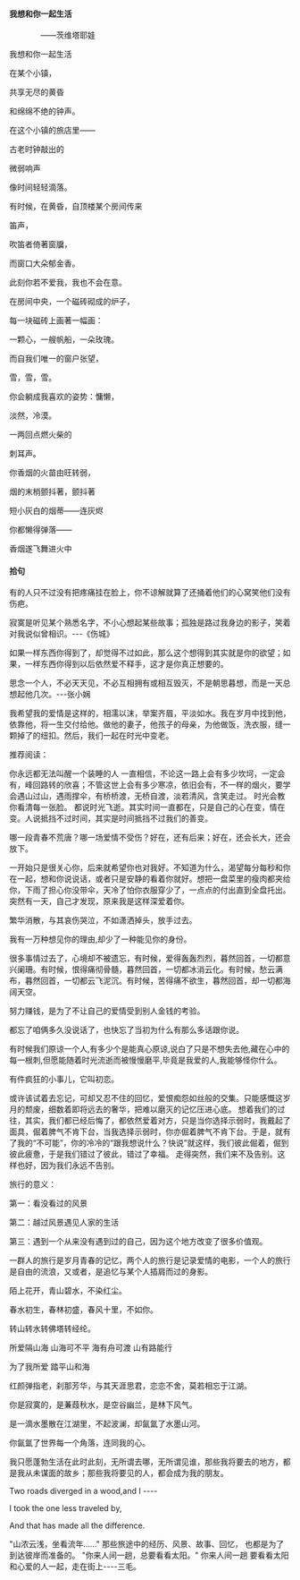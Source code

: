 ####  我想和你一起生活

　　　　——茨维塔耶娃

我想和你一起生活

在某个小镇，

共享无尽的黄昏

和绵绵不绝的钟声。

在这个小镇的旅店里——

古老时钟敲出的

微弱响声

像时间轻轻滴落。

有时候，在黄昏，自顶楼某个房间传来

笛声，

吹笛者倚著窗牖，

而窗口大朵郁金香。

此刻你若不爱我，我也不会在意。

在房间中央，一个磁砖砌成的炉子，

每一块磁砖上画著一幅画：

一颗心，一艘帆船，一朵玫瑰。

而自我们唯一的窗户张望，

雪，雪，雪。

你会躺成我喜欢的姿势：慵懒，

淡然，冷漠。

一两回点燃火柴的

刺耳声。

你香烟的火苗由旺转弱，

烟的末梢颤抖著，颤抖著

短小灰白的烟蒂——连灰烬

你都懒得弹落——

香烟遂飞舞进火中



#### 拾句

有的人只不过没有把疼痛挂在脸上，你不谅解就算了还捅着他们的心窝笑他们没有伤疤。  

寂寞是听见某个熟悉名字，不小心想起某些故事；孤独是路过我身边的影子，笑着对我说似曾相识。---《伤城》

  如果一样东西你得到了，却觉得不过如此，那么这个想得到其实就是你的欲望；如果，一样东西你得到以后依然爱不释手，这才是你真正想要的。 

 思念一个人，不必天天见，不必互相拥有或相互毁灭，不是朝思暮想，而是一天总想起他几次。---张小娴 

 我希望我的爱情是这样的，相濡以沫，举案齐眉，平淡如水。我在岁月中找到他，依靠他，将一生交付给他。做他的妻子，他孩子的母亲，为他做饭，洗衣服，缝一颗掉了的纽扣。然后，我们一起在时光中变老。   

 推荐阅读：

你永远都无法叫醒一个装睡的人    一直相信，不论这一路上会有多少坎坷，一定会有，峰回路转的欣喜；不管这世上会有多少寒凉，依旧会有，不一样的烟火，要学会遇山过山，遇雨撑伞，有桥桥渡，无桥自渡，淡若清风，含笑走过。  时光会教你看清每一张脸。  都说时光飞逝。其实时间一直都在，只是自己的心在变，情在变。人说抵挡不过时间，其实是时间抵挡不过我们的善变。

  哪一段青春不荒唐？哪一场爱情不受伤？好在，还有后来；好在，还会长大，还会放下。

  一开始只是很关心你，后来就希望你也对我好。不知道为什么，渴望每分每秒和你在一起，想和你说说话，或者只是安静的看着你就好。想把一盘菜里的瘦肉都夹给你，下雨了担心你没带伞，天冷了怕你衣服穿少了，一点点的付出直到全盘托出。突然有一天，自己才发现，原来我是这样深爱着你。  

繁华消散，与其哀伤哭泣，不如潇洒掉头，放手过去。

  我有一万种想见你的理由,却少了一种能见你的身份。 

 很多事情过去了，心境却不被遗忘，有时候，爱得轰轰烈烈，暮然回首，一切都意兴阑珊。有时候，恨得痛彻骨髓，暮然回首，一切都冰消云化。有时候，愁云满布，暮然回首，一切都云飞泥沉。有时候，苦得痛不欲生，暮然回首，却一切都海阔天空。 

 努力赚钱，是为了不让自己的爱情受到别人金钱的考验。

  都忘了咱俩多久没说话了，也快忘了当初为什么有那么多话跟你说。 

 有时候我们原谅一个人,有多少个是能真心原谅,说白了只是不想失去他,藏在心中的每一根刺,但愿能随着时光流逝而被慢慢磨平,毕竟是我爱的人,我能够怪你什么。 

 有件疯狂的小事儿，它叫初恋。 

 或许该试着去忘记，可却又忍不住的回忆，爱恨痴怨如丝般的交集。只能感慨这岁月的颓废，细数着即将远去的奢华，把难以磨灭的记忆压进心底。  想着我们的过往，其实，我们都已经后悔了，都依然爱着对方，只是当你选择示弱时，我戴起了面具，倔着脾气不肯下台，当我选择示弱时，你亦倔着脾气不肯下台。于是，就有了我的“不可能”，你的冷冷的“跟我想说什么？快说”就这样，我们彼此倔着，倔到彼此疲惫，于是我们错过了彼此，错过了幸福。  走得突然，我们来不及告别。这样也好，因为我们永远不告别。



旅行的意义：

第一：看没看过的风景

第二：越过风景遇见人家的生活

第三：遇到一个从来没有遇到过的自己，因为这个地方改变了很多价值观。



一群人的旅行是岁月青春的记忆，两个人的旅行是记录爱情的电影，一个人的旅行是自由的流浪，又或者，是追忆与某个人插肩而过的身影。



陌上花开，青山碧水，不染红尘。

春水初生，春林初盛，春风十里，不如你。



转山转水转佛塔转经纶。



所爱隔山海 山海可不平 海有舟可渡 山有路能行

为了我所爱  踏平山和海 



红颜弹指老，刹那芳华，与其天涯思君，恋恋不舍，莫若相忘于江湖。



你是寂寞的，是蒹葭秋水，是空谷幽兰，是林下风气。

是一滴水墨散在江湖里，不起波澜，却氤氲了水墨山河。

你氤氲了世界每一个角落，连同我的心。

我只愿蓬勃生活在此时此刻，无所谓去哪，无所谓见谁，那些我将要去的地方，都是我从未谋面的故乡；那些我将要见的人，都会成为我的朋友。

Two roads diverged in a wood,and I ----

I took the one less traveled by,

And that has made all the difference.

"山浓云浅，坐看流年……"
那些旅途中的经历、风景、故事、回忆，
也都是为了到达彼岸而准备的。
"你来人间一趟，总要看看太阳。"
你来人间一趟 要看看太阳 和心爱的人一起，走在街上----三毛。






